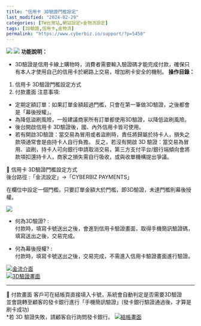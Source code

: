 ```yaml
---
title: "信用卡 3D驗證門檻設定"
last_modified: "2024-02-29"
categories: [TW台灣站,網站設定>金物流設定]
tags: [3D驗證,信用卡,金物流]
permalink: "https://www.cyberbiz.io/support/?p=5450"
---
```


![](https://www.cyberbiz.io/support/wp-content/uploads/適用站別.png)
[![](https://www.cyberbiz.io/support/wp-content/uploads/台灣站.png)](https://www.cyberbiz.io/support/?page_id=2490)
**功能說明：**  

* 3D驗證是信用卡線上購物時，消費者需要輸入驗證碼才能完成付款，確保只有本人才使用自己的信用卡於網路上交易，增加刷卡安全的機制。
**操作目錄：**

1. 信用卡 3D驗證門檻設定方式
2. 付款畫面
注意事項:  

* 定期定額訂單：如果訂單金額超過門檻，只會在第一筆做3D驗證，之後都會是「幕後授權」。
* 為降低盜刷風險，一般建議商家所有訂單都使用3D驗證，以降低盜刷風險。
* 後台開啟信用卡 3D驗證後，國、內外信用卡皆可使用。 
* 若有開啟3D驗證：當交易為冒用或者盜刷時，責任將歸屬於持卡人，損失之款項通常會是由持卡人自行負擔。 反之，若沒有開啟 3D 驗證：當交易為冒用、盜刷，持卡人可向銀行申請取消交易，第三方支付平台/銀行端傾向會將款項扣還持卡人，商家之損失需自行吸收，或與收單機構提出爭議。

📌 信用卡 3D驗證門檻設定方式  
後台路徑 :「金流設定」→「CYBERBIZ PAYMENTS」  

在欄位中設定一個門檻，只要訂單金額大於門檻，即3D驗證，未達門檻則幕後授權。  

![](https://www.cyberbiz.io/support/wp-content/uploads/fountain-pen.png)

* 何為3D驗證? :  
付款時，填寫卡號送出之後，會進到信用卡驗證畫面，取得手機簡訊驗證碼，填寫送出之後，交易完成。

* 何為幕後授權? :  
付款時，填寫卡號送出之後，交易完成，不需進入信用卡驗證畫面進行驗證。

[![金流介面](https://www.cyberbiz.io/support/wp-content/uploads/信用卡-3D驗證門檻設定00.png)](https://www.cyberbiz.io/support/wp-content/uploads/信用卡-3D驗證門檻設定00.png)  
[![3D驗證畫面](https://www.cyberbiz.io/support/wp-content/uploads/信用卡-3D驗證門檻設定01.png)](https://www.cyberbiz.io/support/wp-content/uploads/信用卡-3D驗證門檻設定01.png)  

* * *


📌 付款畫面 客戶可在結帳頁直接填入卡號，系統會自動判定是否需要3D驗證  
並會跳轉至顧客的發卡銀行進行「手機簡訊驗證」(發卡銀行驗證通過後，才算是刷卡成功)  
*若 3D 驗證失敗，請顧客自行詢問發卡銀行。 [![結帳畫面](https://www.cyberbiz.io/support/wp-content/uploads/信用卡-3D驗證門檻設定02.png)](https://www.cyberbiz.io/support/wp-content/uploads/信用卡-3D驗證門檻設定02.png)  

